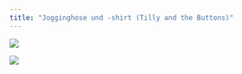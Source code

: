 ```yaml
---
title: "Jogginghose und -shirt (Tilly and the Buttons)"
---
```


![](projects/attachments/DSCF8049.jpg)

![](projects/attachments/DSCF8040.jpg)